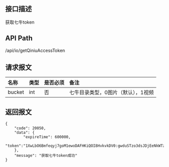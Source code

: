 ## 接口描述
获取七牛token

## API Path
/api/io/getQiniuAccessToken

## 请求报文
|名称|类型|是否必须|备注|
|:-|:-|:-|:-|
|bucket|int|否|七牛目录类型，0图片（默认），1视频|

## 返回报文
	{
		"code": 20050,
		"data": {
			"expireTime": 600000,
			"token":"1XwLbO6Bmfeqyj7goM1ewoDAFHKiQOI8HvkvkDV0:gwduSTzo3dsJDjEeNkWTz2pyqcI=:eyJzY29wZSI6Imh0dHA6Ly83eHFuN28uY29tMi56MC5nbGIucWluaXVjZG4uY29tLyIsImRlYWRsaW5lIjoxNDU4ODc1Mzc4fQ=="
		},
		"message": "获取七牛token成功"
	}
